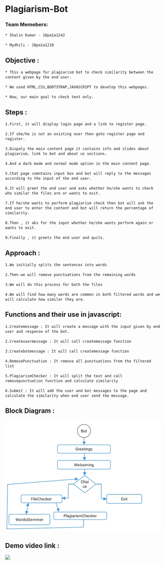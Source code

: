 # Plagiarism-Bot
 
 ### Team Memebers:
 
    * Shalin Kumar - 18pa1a1242
    
    * Mydhili - 18pa1a1210
 
 ## Objective :
 
    * This a webpage for plagiarism bot to check similarity between the content given by the end user.
    
    * We used HTML,CSS,BOOTSTRAP,JAVASCRIPT to develop this webpages.
    
    * Now, our main goal to check text only.
    
 ## Steps :
 
    1.First, it will display login page and a link to register page.
    
    2.If she/he is not an existing user then goto register page and register. 
    
    3.Dispaly the main content page it contains info and slides about plagiarism, link to bot and about us sections.
    
    4.And a dark mode and normal mode option in the main content page.
    
    5.Chat page comntains input box and bot will reply to the messages according to the input of the end user.
    
    6.It will greet the end user and asks whether he/she wants to check who similar the files are or wants to exit.
    
    7.If he/she wants to perform plagiarism check then bot will ask the end user to enter the content and bot will return the percentage of similarity.
    
    8.Then , it aks for the input whether he/she wants perform again or wants to exit.
    
    9.Finally , it greets the end user and quits.
    
 ## Approach :
 
    1.We initially splits the sentences into words 
    
    2.Then we will remove punctuations from the remaining words
    
    3.We will do this process for both the files
    
    4.We will find how many words are common in both filtered words and we will calculate how similar they are.
    
 ## Functions and their use in javascript:
 
    1.Createmessage : It will create a message with the input given by end user and response of the bot.
    
    2.Createusermessage : It will call createmessage function 
    
    3.Createbotmessage : It will call createmessage function 
    
    4.RemovePunctuation : It remove all punctuations from the filtered list
    
    5.PlagiarismChecker : It will split the text and call removepunctuation function and calculate similarity 
    
    6.Submit : It will add the user and bot messages to the page and calculate the similarity when end user send the message.
    
 ## Block Diagram :
 
 ![Block Diagram](https://raw.githubusercontent.com/ShalinKumarTamiri/plagbot/main/Blockdiagram.jpg)
 
 
 ## Demo video link :
    
 [![](http://img.youtube.com/vi/WU7qDuJ6RcM/0.jpg)](http://www.youtube.com/watch?v=WU7qDuJ6RcM "")
